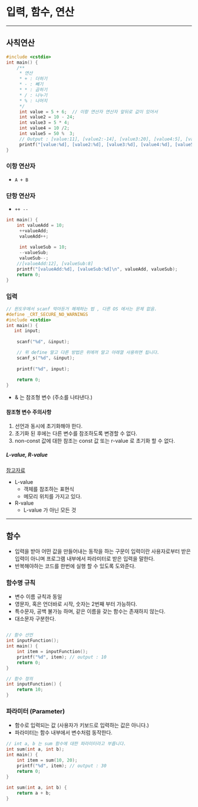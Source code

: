 # 입력, 함수, 연산

---
## 사칙연산

```c++
#include <cstdio>  
int main() {  
    /**  
     * 연산  
     * + : 더하기  
     * - : 빼기  
     * * : 곱하기  
     * / : 나누기  
     * % : 나머지  
     */     
     int value = 5 + 6;  // 이항 연산자 연산자 앞뒤로 값이 있어서
     int value2 = 10 - 24;  
     int value3 = 5 * 4;  
     int value4 = 10 /2;  
     int value5 = 50 %  3;  
     // Output : [value:11], [value2:-14], [value3:20], [value4:5], [value5:2]  
     printf("[value:%d], [value2:%d], [value3:%d], [value4:%d], [value5:%d]\n", value, value2, value3, value4, value5);  
}
```

### 이항 연산자

- `A + B`

### 단항 연산자

- `++ --`

```c++
int main() {
	int valueAdd = 10;  
	 ++valueAdd;  
	 valueAdd++;  
	  
	 int valueSub = 10;  
	 --valueSub;  
	 valueSub--;  
	//[valueAdd:12], [valueSub:8]  
	printf("[valueAdd:%d], [valueSub:%d]\n", valueAdd, valueSub);
	return 0;
}
```

### 입력

```c++
// 윈도우에서 scanf 막아둔거 해제하는 법 , 다른 OS 에서는 문제 없음.
#define _CRT_SECURE_NO_WARNINGS
#include <cstdio>  
int main() {  
   int input;  
  
    scanf("%d", &input);  

	// 위 define 말고 다른 방법은 위에꺼 말고 아래껄 사용하면 됩니다.
	scanf_s("%d", &input);
  
    printf("%d", input);  
  
    return 0;  
}
```
- & 는 참조형 변수 (주소를 나타낸다.)
#### 참조형 변수 주의사항 

1. 선언과 동시에 초기화해야 한다.
2. 초기화 된 후에는 다른 변수를 참조하도록 변경할 수 없다.
3. non-const 값에 대한 참조는 const 값 또는 r-value 로 초기화 할 수 없다. 

##### L-value, R-value

[참고자료](https://jeremyko.blogspot.com/2012/08/lvalue-rvalue.html)

- L-value
	- 객체를 참조하는 표현식
	- 메모리 위치를 가지고 있다.
- R-value
	- L-value 가 아닌 모든 것

---
## 함수

- 입력을 받아 어떤 값을 만들어내는 동작을 하는 구문이 입력이란 사용자로부터 받은 입력이 아니며 프로그램 내부에서 파라미터로 받은 입력을 말한다. 
- 반복해야하는 코드를 한번에 실행 할 수 있도록 도와준다.

### 함수명 규칙

- 변수 이름 규칙과 동일
- 영문자, 혹은 언더바로 시작, 숫자는 2번째 부터 가능하다.
- 특수문자, 공백 불가능 하며, 같은 이름을 갖는 함수는 존재하지 않는다.
- 대소문자 구분한다.

```c++

// 함수 선언 
int inputFunction();  
int main() {  
    int item = inputFunction();  
    printf("%d", item); // output : 10  
    return 0;  
}  

// 함수 정의
int inputFunction() {  
    return 10;  
}
```

### 파라미터 (Parameter)

- 함수로 입력되는 값 (사용자가 키보드로 입력하는 값은 아니다.)
- 파라미터는 함수 내부에서 변수처럼 동작한다.

```c++
// int a, b 는 sum 함수에 대한 파라미터라고 부릅니다.
int sum(int a, int b);  
int main() {  
    int item = sum(10, 20);  
    printf("%d", item); // output : 30  
    return 0;  
}  
  
int sum(int a, int b) {  
    return a + b;  
}
```